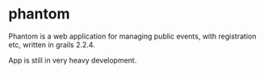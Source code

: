 phantom
=======

Phantom is a web application for managing public events, with registration etc, written in grails 2.2.4.

App is still in very heavy development.
